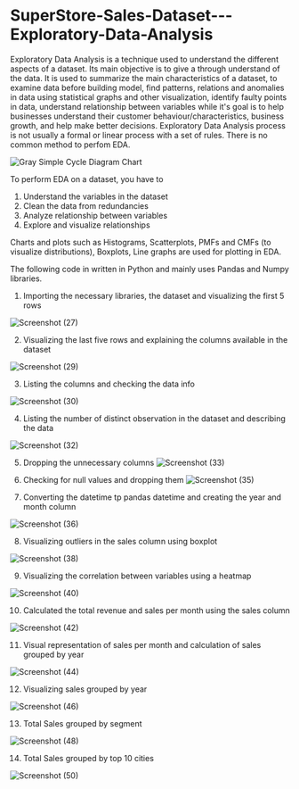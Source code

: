 # SuperStore-Sales-Dataset---Exploratory-Data-Analysis


Exploratory Data Analysis is a technique used to understand the different aspects of a dataset. Its main objective is to give a through understand of the data. It is used to summarize the main characteristics of a dataset, to examine data before building model, find patterns, relations and anomalies in data using statistical graphs and other visualization, identify faulty points in data, understand relationship between variables while it's goal is to help businesses understand their customer behaviour/characteristics, business growth, and help make better decisions. 
Exploratory Data Analysis process is not usually a formal or linear process with a set of rules. There is no common method to perfom EDA.

![Gray Simple Cycle Diagram Chart](https://user-images.githubusercontent.com/83877492/149289628-16f24a10-06e0-4066-bb6e-5421eb3c605c.png)

To perform EDA on a dataset, you have to 
1. Understand the variables in the dataset
2. Clean the data from redundancies
3. Analyze relationship between variables
4. Explore and visualize relationships

Charts and plots such as Histograms, Scatterplots, PMFs and CMFs (to visualize distributions), Boxplots, Line graphs are used for plotting in EDA.

The following code in written in Python and mainly uses Pandas and Numpy libraries.

1. Importing the necessary libraries, the dataset and visualizing the first 5 rows

![Screenshot (27)](https://user-images.githubusercontent.com/83877492/149336711-6d7932a9-94d8-40aa-8510-bfcb99ed036f.png)

2. Visualizing the last five rows and explaining the columns available in the dataset

![Screenshot (29)](https://user-images.githubusercontent.com/83877492/149337079-156de198-4ba8-447f-bb10-e45840b18bdb.png)

3. Listing the columns and checking the data info

![Screenshot (30)](https://user-images.githubusercontent.com/83877492/149337497-8553b10a-69da-442b-8f40-f1e72e12f651.png)

4. Listing the number of distinct observation in the dataset and describing the data

![Screenshot (32)](https://user-images.githubusercontent.com/83877492/149337903-fc809e5d-7b30-466c-a455-a1026339f395.png)

5. Dropping the unnecessary columns
 ![Screenshot (33)](https://user-images.githubusercontent.com/83877492/149338198-a1950122-88be-477d-a72b-f4eed649681e.png)
 
 6. Checking for null values and dropping them 
  ![Screenshot (35)](https://user-images.githubusercontent.com/83877492/149338448-2cf09828-f0a4-46ce-8b77-0af764aaedb9.png)
  
  7. Converting the datetime tp pandas datetime and creating the year and month column 

![Screenshot (36)](https://user-images.githubusercontent.com/83877492/149338810-6aa41eaa-6323-4a14-9212-072e9c921a50.png)

8. Visualizing outliers in the sales column using boxplot

![Screenshot (38)](https://user-images.githubusercontent.com/83877492/149339015-45d089fb-1a82-4ea6-8182-8c20fa9b19a4.png)

9. Visualizing the correlation between variables using a heatmap

![Screenshot (40)](https://user-images.githubusercontent.com/83877492/149339341-3e6bfa41-90cd-4c5f-878c-0a596e64dd19.png)

10. Calculated the total revenue and sales per month using the sales column 

![Screenshot (42)](https://user-images.githubusercontent.com/83877492/149339640-c1b97974-c631-4278-92a4-936a6d29d20a.png)

11. Visual representation of sales per month and calculation of sales grouped by year

![Screenshot (44)](https://user-images.githubusercontent.com/83877492/149339978-497b86a4-56c5-4530-8261-98ce828af4d6.png)

12. Visualizing sales grouped by year 

![Screenshot (46)](https://user-images.githubusercontent.com/83877492/149340200-c7577557-1c49-46ac-abbc-ee7895d25cb8.png)

13. Total Sales grouped by segment

![Screenshot (48)](https://user-images.githubusercontent.com/83877492/149340418-61db491d-db71-4b6a-b79f-2f86d87ef089.png)

14. Total Sales grouped by top 10 cities

![Screenshot (50)](https://user-images.githubusercontent.com/83877492/149340580-06045fe0-7eab-43ad-982f-f8f16b5eb7d5.png)
